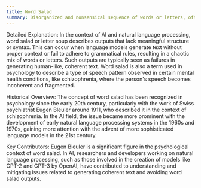 ```yaml
---
title: Word Salad
summary: Disorganized and nonsensical sequence of words or letters, often making it difficult or impossible to derive coherent meaning from the text.
---
```

Detailed Explanation: In the context of AI and natural language processing, word salad or letter soup describes outputs that lack meaningful structure or syntax. This can occur when language models generate text without proper context or fail to adhere to grammatical rules, resulting in a chaotic mix of words or letters. Such outputs are typically seen as failures in generating human-like, coherent text. Word salad is also a term used in psychology to describe a type of speech pattern observed in certain mental health conditions, like schizophrenia, where the person's speech becomes incoherent and fragmented.

Historical Overview: The concept of word salad has been recognized in psychology since the early 20th century, particularly with the work of Swiss psychiatrist Eugen Bleuler around 1911, who described it in the context of schizophrenia. In the AI field, the issue became more prominent with the development of early natural language processing systems in the 1960s and 1970s, gaining more attention with the advent of more sophisticated language models in the 21st century.

Key Contributors: Eugen Bleuler is a significant figure in the psychological context of word salad. In AI, researchers and developers working on natural language processing, such as those involved in the creation of models like GPT-2 and GPT-3 by OpenAI, have contributed to understanding and mitigating issues related to generating coherent text and avoiding word salad outputs.